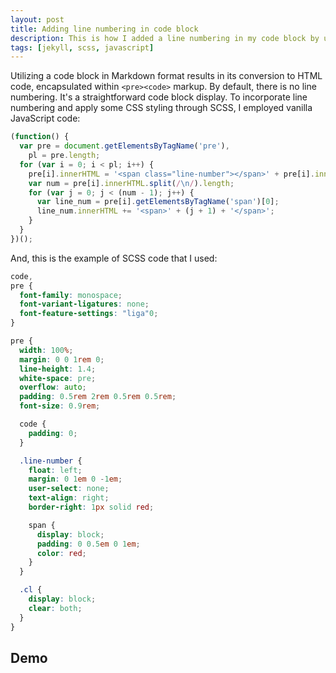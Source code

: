 ```yaml
---
layout: post
title: Adding line numbering in code block
description: This is how I added a line numbering in my code block by using a few lines of vanilla JavaScript and some SCSS for styling.
tags: [jekyll, scss, javascript]
---
```


Utilizing a code block in Markdown format results in its conversion to HTML code, encapsulated within `<pre><code>` markup. By default, there is no line numbering. It's a straightforward code block display. To incorporate line numbering and apply some CSS styling through SCSS, I employed vanilla JavaScript code:

```js
(function() {
  var pre = document.getElementsByTagName('pre'),
    pl = pre.length;
  for (var i = 0; i < pl; i++) {
    pre[i].innerHTML = '<span class="line-number"></span>' + pre[i].innerHTML + '<span class="cl"></span>';
    var num = pre[i].innerHTML.split(/\n/).length;
    for (var j = 0; j < (num - 1); j++) {
      var line_num = pre[i].getElementsByTagName('span')[0];
      line_num.innerHTML += '<span>' + (j + 1) + '</span>';
    }
  }
})();
```

And, this is the example of SCSS code that I used:

```scss
code,
pre {
  font-family: monospace;
  font-variant-ligatures: none;
  font-feature-settings: "liga"0;
}

pre {
  width: 100%;
  margin: 0 0 1rem 0;
  line-height: 1.4;
  white-space: pre;
  overflow: auto;
  padding: 0.5rem 2rem 0.5rem 0.5rem;
  font-size: 0.9rem;

  code {
    padding: 0;
  }

  .line-number {
    float: left;
    margin: 0 1em 0 -1em;
    user-select: none;
    text-align: right;
    border-right: 1px solid red;

    span {
      display: block;
      padding: 0 0.5em 0 1em;
      color: red;
    }
  }

  .cl {
    display: block;
    clear: both;
  }
}
```

## Demo

<p><script async src="//jsfiddle.net/heiswayi/kqrt5wrL/embed/result/"></script></p>